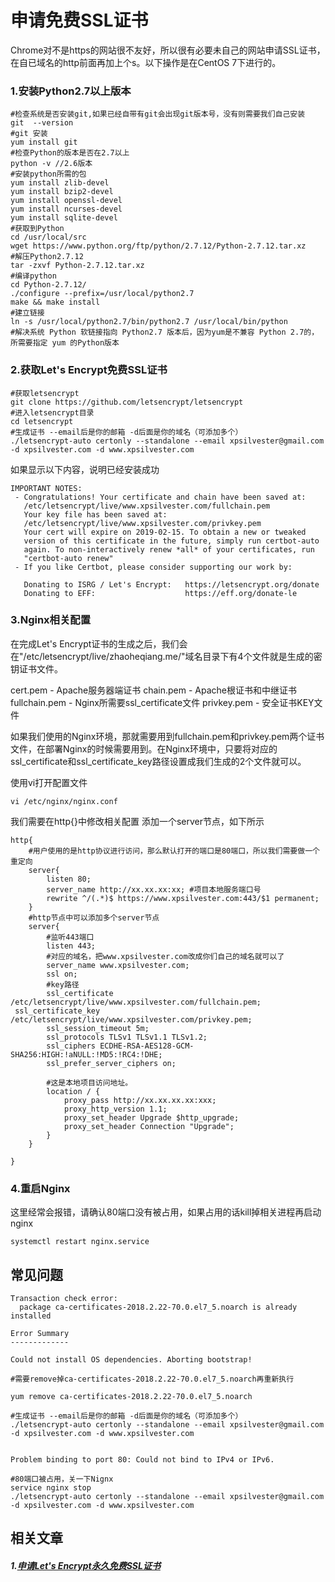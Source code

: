 # 申请免费SSL证书
Chrome对不是https的网站很不友好，所以很有必要未自己的网站申请SSL证书，在自已域名的http前面再加上个s。以下操作是在CentOS 7下进行的。

### 1.安装Python2.7以上版本
```Shell
#检查系统是否安装git,如果已经自带有git会出现git版本号，没有则需要我们自己安装
git  --version 
#git 安装
yum install git
#检查Python的版本是否在2.7以上
python -v //2.6版本
#安装python所需的包
yum install zlib-devel
yum install bzip2-devel
yum install openssl-devel
yum install ncurses-devel
yum install sqlite-devel
#获取到Python
cd /usr/local/src
wget https://www.python.org/ftp/python/2.7.12/Python-2.7.12.tar.xz
#解压Python2.7.12
tar -zxvf Python-2.7.12.tar.xz
#编译python
cd Python-2.7.12/
./configure --prefix=/usr/local/python2.7
make && make install
#建立链接
ln -s /usr/local/python2.7/bin/python2.7 /usr/local/bin/python
#解决系统 Python 软链接指向 Python2.7 版本后，因为yum是不兼容 Python 2.7的，所需要指定 yum 的Python版本
```

### 2.获取Let's Encrypt免费SSL证书
```Shell
#获取letsencrypt
git clone https://github.com/letsencrypt/letsencrypt
#进入letsencrypt目录
cd letsencrypt
#生成证书 --email后是你的邮箱 -d后面是你的域名（可添加多个）
./letsencrypt-auto certonly --standalone --email xpsilvester@gmail.com -d xpsilvester.com -d www.xpsilvester.com
```
如果显示以下内容，说明已经安装成功
```Shell
IMPORTANT NOTES:
 - Congratulations! Your certificate and chain have been saved at:
   /etc/letsencrypt/live/www.xpsilvester.com/fullchain.pem
   Your key file has been saved at:
   /etc/letsencrypt/live/www.xpsilvester.com/privkey.pem
   Your cert will expire on 2019-02-15. To obtain a new or tweaked
   version of this certificate in the future, simply run certbot-auto
   again. To non-interactively renew *all* of your certificates, run
   "certbot-auto renew"
 - If you like Certbot, please consider supporting our work by:

   Donating to ISRG / Let's Encrypt:   https://letsencrypt.org/donate
   Donating to EFF:                    https://eff.org/donate-le

```

### 3.Nginx相关配置
在完成Let's Encrypt证书的生成之后，我们会在"/etc/letsencrypt/live/zhaoheqiang.me/"域名目录下有4个文件就是生成的密钥证书文件。

cert.pem - Apache服务器端证书
chain.pem - Apache根证书和中继证书
fullchain.pem - Nginx所需要ssl_certificate文件
privkey.pem - 安全证书KEY文件

如果我们使用的Nginx环境，那就需要用到fullchain.pem和privkey.pem两个证书文件，在部署Nginx的时候需要用到。在Nginx环境中，只要将对应的ssl_certificate和ssl_certificate_key路径设置成我们生成的2个文件就可以。

使用vi打开配置文件
```Shell
vi /etc/nginx/nginx.conf
```
我们需要在http{}中修改相关配置
添加一个server节点，如下所示
```Shell
http{
    #用户使用的是http协议进行访问，那么默认打开的端口是80端口，所以我们需要做一个重定向
    server{
        listen 80;
        server_name http://xx.xx.xx:xx; #项目本地服务端口号
        rewrite ^/(.*)$ https://www.xpsilvester.com:443/$1 permanent;
    }
    #http节点中可以添加多个server节点
    server{
        #监听443端口
        listen 443;
        #对应的域名，把www.xpsilvester.com改成你们自己的域名就可以了
        server_name www.xpsilvester.com;
        ssl on;
        #key路径
        ssl_certificate /etc/letsencrypt/live/www.xpsilvester.com/fullchain.pem;
 ssl_certificate_key /etc/letsencrypt/live/www.xpsilvester.com/privkey.pem;
        ssl_session_timeout 5m;
        ssl_protocols TLSv1 TLSv1.1 TLSv1.2;
        ssl_ciphers ECDHE-RSA-AES128-GCM-SHA256:HIGH:!aNULL:!MD5:!RC4:!DHE;
        ssl_prefer_server_ciphers on;

        #这是本地项目访问地址。
        location / {
            proxy_pass http://xx.xx.xx.xx:xxx;
            proxy_http_version 1.1;
            proxy_set_header Upgrade $http_upgrade;
            proxy_set_header Connection "Upgrade";
        }
    }

}
```
### 4.重启Nginx
这里经常会报错，请确认80端口没有被占用，如果占用的话kill掉相关进程再启动nginx
```Shell
systemctl restart nginx.service
```
## 常见问题

```Shell
Transaction check error:
  package ca-certificates-2018.2.22-70.0.el7_5.noarch is already installed

Error Summary
-------------

Could not install OS dependencies. Aborting bootstrap!

#需要remove掉ca-certificates-2018.2.22-70.0.el7_5.noarch再重新执行

yum remove ca-certificates-2018.2.22-70.0.el7_5.noarch

#生成证书 --email后是你的邮箱 -d后面是你的域名（可添加多个）
./letsencrypt-auto certonly --standalone --email xpsilvester@gmail.com -d xpsilvester.com -d www.xpsilvester.com


```

```Shell
Problem binding to port 80: Could not bind to IPv4 or IPv6.

#80端口被占用，关一下Nignx
service nginx stop
./letsencrypt-auto certonly --standalone --email xpsilvester@gmail.com -d xpsilvester.com -d www.xpsilvester.com
```



## 相关文章
##### 1.[申请Let's Encrypt永久免费SSL证书](https://www.jianshu.com/p/3ae2f024c291)


